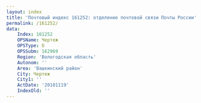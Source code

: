 ```yaml
---
layout: index
title: 'Почтовый индекс 161252: отделение почтовой связи Почты России'
permalink: /161252/
data:
    Index: 161252
    OPSName: Чертеж
    OPSType: О
    OPSSubm: 162969
    Region: 'Вологодская область'
    Autonom: ''
    Area: 'Вашкинский район'
    City: Чертеж
    City1: ''
    ActDate: '20101119'
    IndexOld: ''
---
```

